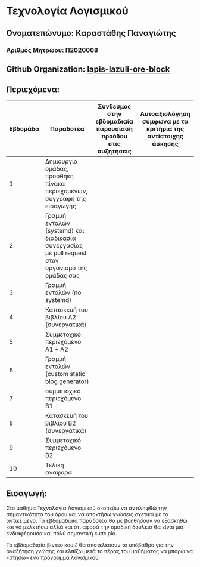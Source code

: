 # **Τεχνολογία Λογισμικού**

## Ονοματεπώνυμο: Καραστάθης Παναγιώτης

### Αριθμός Μητρώου: Π2020008

## Github Organization: [lapis-lazuli-ore-block](https://github.com/lapis-lazuli-ore-block)

## Περιεχόμενα:

| Εβδομάδα | Παραδοτέα | Σύνδεσμος στην εβδομαδιαία παρουσίαση προόδου στις συζητήσεις | Αυτοαξιολόγηση σύμφωνα με τα κριτήρια της αντίστοιχης άσκησης |
| --- | --- | --- | --- |
| 1 | Δημιουργία ομάδας, προσθήκη πίνακα περιεχομένων, συγγραφή της εισαγωγής| | |
| 2 | Γραμμή εντολών (systemd) και διαδικασία συνεργασίας με pull request στον οργανισμό της ομάδας σας | | |
| 3 | Γραμμή εντολών (no systemd) | | |
| 4 | Κατασκευή του βιβλίου Α2 (συνεργατικά) | | |
| 5 | Συμμετοχικό περιεχόμενο A1 + A2 | | |
| 6 | Γραμμή εντολών (custom static blog generator) | | |
| 7 | συμμετοχικό περιεχόμενο B1 | | |
| 8 | Κατασκευή του βιβλίου Β2 (συνεργατικά) | | |
| 9 | Συμμετοχικό περιεχόμενο B2 | | |
| 10 | Τελική αναφορά | | |

## Εισαγωγή:

Στο μάθημα Τεχνολογία Λογισμικού σκοπεύω να αντιληφθώ την σημαντικότητα του όρου και να αποκτήσω γνώσεις σχετικά με το αντικείμενο. Τα εβδομαδιαία παραδοτέα θα με βοηθήσουν να εξασκηθώ και να μελετήσω αλλά και ότι αφορά την ομαδική δουλειά θα είναι μια ενδιαφέρουσα και πολύ σημαντική εμπειρία. 

Τα εβδομαδιαία βίντεο κουίζ θα αποτελέσουν το υπόβαθρο για την αναζήτηση γνώσης και ελπίζω μετά το πέρας του μαθήματος να μπορώ να «στήσω» ένα πρόγραμμα λογισμικού.
